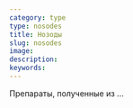 ```yaml
---
category: type
type: nosodes
title: Нозоды
slug: nosodes
image: 
description: 
keywords: 
---
```


Препараты, полученные из ...
